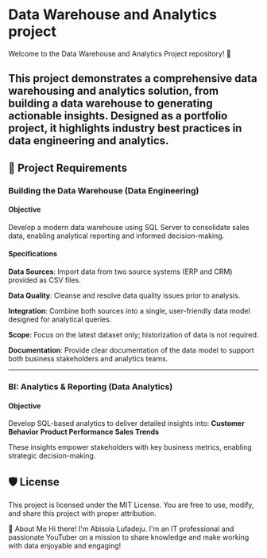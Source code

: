 # Data Warehouse and Analytics project
Welcome to the Data Warehouse and Analytics Project repository! 🚀

This project demonstrates a comprehensive data warehousing and analytics solution, from building a data warehouse to generating actionable insights. Designed as a portfolio project, it highlights industry best practices in data engineering and analytics.
---

## 🚀 Project Requirements
### Building the Data Warehouse (Data Engineering)

#### Objective
Develop a modern data warehouse using SQL Server to consolidate sales data, enabling analytical reporting and informed decision-making.

#### Specifications

**Data Sources**: Import data from two source systems (ERP and CRM) provided as CSV files.

**Data Quality**: Cleanse and resolve data quality issues prior to analysis.

**Integration**: Combine both sources into a single, user-friendly data model designed for analytical queries.

**Scope**: Focus on the latest dataset only; historization of data is not required.

**Documentation**: Provide clear documentation of the data model to support both business stakeholders and analytics teams.

---
### BI: Analytics & Reporting (Data Analytics)

#### Objective
Develop SQL-based analytics to deliver detailed insights into:
**Customer Behavior**
**Product Performance**
**Sales Trends**

These insights empower stakeholders with key business metrics, enabling strategic decision-making.

## 🛡️ License
This project is licensed under the MIT License. You are free to use, modify, and share this project with proper attribution.

🌟 About Me
Hi there! I'm Abisola Lufadeju. I'm an IT professional and passionate YouTuber on a mission to share knowledge and make working with data enjoyable and engaging!


